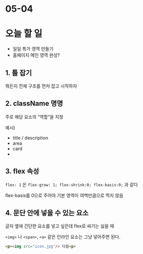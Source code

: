 # 05-04

# 오늘 할 일

- 일일 특가 영역 만들기
- 홈페이지 메인 영역 완성?

## 1. 틀 잡기

뭐든지 전체 구조를 먼저 잡고 시작하자

## 2. className 명명

주로 해당 요소의 “역할”을 지정

예시)

- title / description
- area
- card
- 

## 3. flex 속성

`flex: 1` 은 `flex-grow: 1; flex-shrink:0; flex-basis:0;` 과 같다

flex-basis를 0으로 주어야 기본 영역이 여백만큼으로 먹지 않음

## 4. 문단 안에 넣을 수 있는 요소

글자 옆에 간단한 요소를 넣고 싶은데 flex로 싸기는 싫을 때

`<img>` 나 `<span>`, `<a>` 같은 인라인 요소는 그냥 넣어주면 된다.

```html
<p><img src="icon.jpg"/> 다음<p>
```